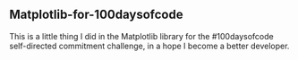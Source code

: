 ## Matplotlib-for-100daysofcode
This is a little thing I did in the Matplotlib library for the #100daysofcode self-directed commitment challenge, in a hope I become a better developer. 

